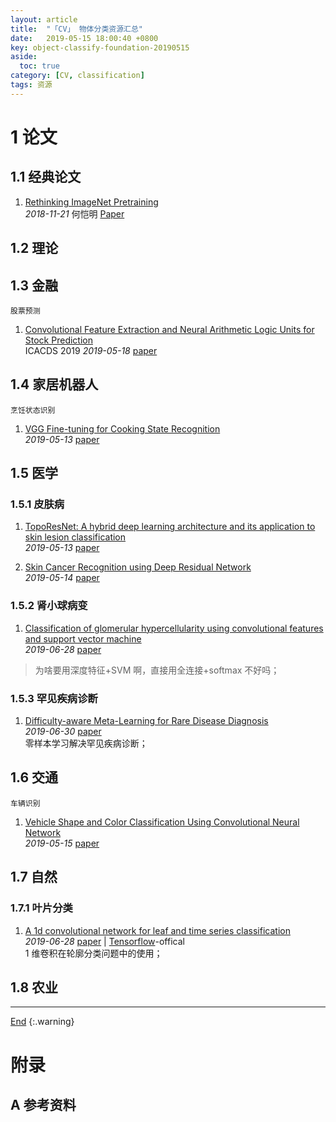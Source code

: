 ```yaml
---
layout: article
title:  "「CV」 物体分类资源汇总"
date:   2019-05-15 18:00:40 +0800
key: object-classify-foundation-20190515
aside:
  toc: true
category: [CV, classification]
tags: 资源
---
```

<span id='head'></span>  
<!--more-->  

# 1 论文

## 1.1 经典论文

1. [Rethinking ImageNet Pretraining](http://cn.arxiv.org/abs/1811.08883)   
*2018-11-21* 何恺明 [Paper](https://arxiv.org/abs/1811.08883)   

## 1.2 理论

## 1.3 金融
`股票预测`    

1. [Convolutional Feature Extraction and Neural Arithmetic Logic Units for Stock Prediction](http://cn.arxiv.org/abs/1905.07581)   
ICACDS 2019 *2019-05-18* [paper](https://arxiv.org/abs/1905.07581)   

## 1.4 家居机器人
`烹饪状态识别`   

1. [VGG Fine-tuning for Cooking State Recognition](http://cn.arxiv.org/abs/1905.08606)   
*2019-05-13* [paper](https://arxiv.org/abs/1905.08606)   

## 1.5 医学
### 1.5.1 皮肤病

1. [TopoResNet: A hybrid deep learning architecture and its application to skin lesion classification](https://arxiv.org/abs/1905.08607)   
*2019-05-13* [paper](https://arxiv.org/abs/1905.08607)   

1. [Skin Cancer Recognition using Deep Residual Network](https://arxiv.org/abs/1905.08610)   
*2019-05-14* [paper](https://arxiv.org/abs/1905.08610)    

### 1.5.2 肾小球病变
1. [Classification of glomerular hypercellularity using convolutional features and support vector machine](http://cn.arxiv.org/abs/1907.00028)   
*2019-06-28* [paper](https://arxiv.org/abs/1907.00028)    
>为啥要用深度特征+SVM 啊，直接用全连接+softmax 不好吗；   

### 1.5.3 罕见疾病诊断
1. [Difficulty-aware Meta-Learning for Rare Disease Diagnosis](http://cn.arxiv.org/abs/1907.00354)   
*2019-06-30* [paper](https://arxiv.org/abs/1907.00354)    
零样本学习解决罕见疾病诊断；   


## 1.6 交通
`车辆识别`   

1. [Vehicle Shape and Color Classification Using Convolutional Neural Network](https://arxiv.org/abs/1905.08612)   
*2019-05-15* [paper](https://arxiv.org/abs/1905.08612)   

## 1.7 自然
### 1.7.1 叶片分类
1. [A 1d convolutional network for leaf and time series classification](http://cn.arxiv.org/abs/1907.00069)   
*2019-06-28* [paper](https://arxiv.org/abs/1907.00069) | [Tensorflow](https://github.com/dykuang/Leaf_Project)-offical     
1 维卷积在轮廓分类问题中的使用；    

## 1.8 农业


-------------------  
[End](#head)
{:.warning}  


# 附录
## A 参考资料
